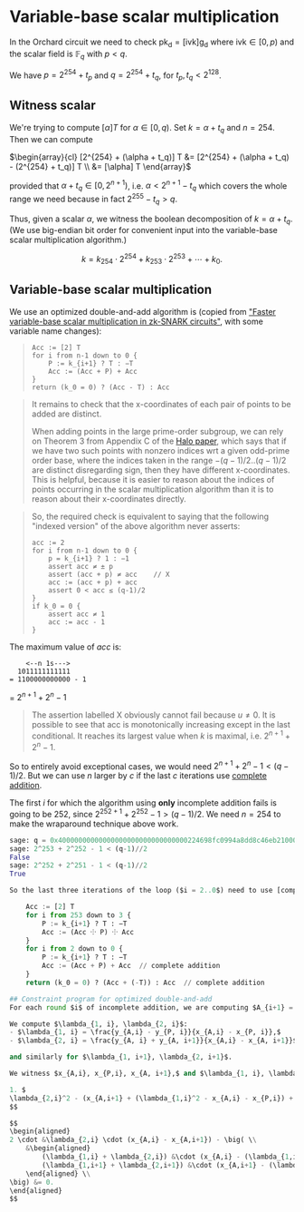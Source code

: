 # Variable-base scalar multiplication

In the Orchard circuit we need to check $\mathsf{pk_d} = [\mathsf{ivk}] \mathsf{g_d}$ where $\mathsf{ivk} \in [0, p)$ and the scalar field is $\mathbb{F}_q$ with $p < q$.

We have $p = 2^{254} + t_p$ and $q = 2^{254} + t_q$, for $t_p, t_q < 2^{128}$.

## Witness scalar
We're trying to compute $[\alpha] T$ for $\alpha \in [0, q)$. Set $k = \alpha + t_q$ and $n = 254$. Then we can compute

$\begin{array}{cl}
[2^{254} + (\alpha + t_q)] T &= [2^{254} + (\alpha + t_q) - (2^{254} + t_q)] T \\
                             &= [\alpha] T
\end{array}$

provided that $\alpha + t_q \in [0, 2^{n+1})$, i.e. $\alpha < 2^{n+1} - t_q$ which covers the whole range we need because in fact $2^{255} - t_q > q$.

Thus, given a scalar $\alpha$, we witness the boolean decomposition of $k = \alpha + t_q.$ (We use big-endian bit order for convenient input into the variable-base scalar multiplication algorithm.)

$$k = k_{254} \cdot 2^{254} + k_{253} \cdot 2^{253} + \cdots + k_0.$$

## Variable-base scalar multiplication
We use an optimized double-and-add algorithm is (copied from ["Faster variable-base scalar multiplication in zk-SNARK circuits"](https://github.com/zcash/zcash/issues/3924), with some variable name changes):
> 
>     Acc := [2] T
>     for i from n-1 down to 0 {
>         P := k_{i+1} ? T : −T
>         Acc := (Acc + P) + Acc
>     }
>     return (k_0 = 0) ? (Acc - T) : Acc

> It remains to check that the x-coordinates of each pair of points to be added are distinct.
> 
> When adding points in the large prime-order subgroup, we can rely on Theorem 3 from Appendix C of the [Halo paper](https://eprint.iacr.org/2019/1021.pdf), which says that if we have two such points with nonzero indices wrt a given odd-prime order base, where the indices taken in the range $-(q-1)/2..(q-1)/2$ are distinct disregarding sign, then they have different x-coordinates. This is helpful, because it is easier to reason about the indices of points occurring in the scalar multiplication algorithm than it is to reason about their x-coordinates directly.

> So, the required check is equivalent to saying that the following "indexed version" of the above algorithm never asserts:
> 
>     acc := 2
>     for i from n-1 down to 0 {
>         p = k_{i+1} ? 1 : −1
>         assert acc ≠ ± p
>         assert (acc + p) ≠ acc    // X
>         acc := (acc + p) + acc
>         assert 0 < acc ≤ (q-1)/2
>     }
>     if k_0 = 0 {
>         assert acc ≠ 1
>         acc := acc - 1
>     }

The maximum value of $acc$ is:
```
    <--n 1s--->
  1011111111111
= 1100000000000 - 1
```
= $2^{n+1} + 2^n - 1$

> The assertion labelled X obviously cannot fail because $u \neq 0$. It is possible to see that acc is monotonically increasing except in the last conditional. It reaches its largest value when $k$ is maximal, i.e. $2^{n+1} + 2^n - 1$.

So to entirely avoid exceptional cases, we would need $2^{n+1} + 2^n - 1 < (q-1)/2$. But we can use $n$ larger by $c$ if the last $c$ iterations use [complete addition](./complete-add.md).

The first $i$ for which the algorithm using **only** incomplete addition fails is going to be $252$, since $2^{252+1} + 2^{252} - 1 > (q - 1)/2$. We need $n = 254$ to make the wraparound technique above work.

```python
sage: q = 0x40000000000000000000000000000000224698fc0994a8dd8c46eb2100000001
sage: 2^253 + 2^252 - 1 < (q-1)//2
False
sage: 2^252 + 2^251 - 1 < (q-1)//2
True

So the last three iterations of the loop ($i = 2..0$) need to use [complete addition](./complete-add.md), as does the conditional subtraction at the end. Writing this out using ⸭ for incomplete addition (as we do in the spec), we have:

    Acc := [2] T
    for i from 253 down to 3 {
        P := k_{i+1} ? T : −T
        Acc := (Acc ⸭ P) ⸭ Acc
    }
    for i from 2 down to 0 {
        P := k_{i+1} ? T : −T
        Acc := (Acc + P) + Acc  // complete addition
    }
    return (k_0 = 0) ? (Acc + (-T)) : Acc  // complete addition

## Constraint program for optimized double-and-add
For each round $i$ of incomplete addition, we are computing $A_{i+1} = A_i + P_i + A_i$, where $A = (x_a, y_a)$ is the accumulated sum and $P = (x_p, y_p)$ is the point we are adding.

We compute $\lambda_{1, i}, \lambda_{2, i}$:
- $\lambda_{1, i} = \frac{y_{A,i} - y_{P, i}}{x_{A,i} - x_{P, i}},$
- $\lambda_{2, i} = \frac{y_{A, i} + y_{A, i+1}}{x_{A,i} - x_{A, i+1}}$

and similarly for $\lambda_{1, i+1}, \lambda_{2, i+1}$.

We witness $x_{A,i}, x_{P,i}, x_{A, i+1},$ and $\lambda_{1, i}, \lambda_{2, i}, \lambda_{1, i+1}, \lambda_{2, i+1},$ and specify the following constraints on them (copied from ["Faster variable-base scalar multiplication in zk-SNARK circuits"](https://github.com/zcash/zcash/issues/3924), with some variable name changes):

1. $
\lambda_{2,i}^2 - (x_{A,i+1} + (\lambda_{1,i}^2 - x_{A,i} - x_{P,i}) + x_{A,i}) = 0,
$$

$$
\begin{aligned}
2 \cdot &\lambda_{2,i} \cdot (x_{A,i} - x_{A,i+1}) - \big( \\
    &\begin{aligned}
        (\lambda_{1,i} + \lambda_{2,i}) &\cdot (x_{A,i} - (\lambda_{1,i}^2 - x_{A,i} - x_{P,i})) + \\
        (\lambda_{1,i+1} + \lambda_{2,i+1}) &\cdot (x_{A,i+1} - (\lambda_{1,i+1}^2 - x_{A,i+1} - x_{P,i+1})) \\
    \end{aligned} \\
\big) &= 0.
\end{aligned}
$$
